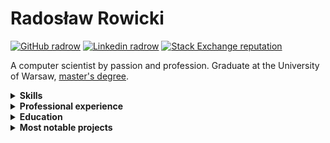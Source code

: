 # Radosław Rowicki

[![GitHub radrow](https://img.shields.io/github/followers/radrow?label=follow&style=social&cacheSeconds=86400)](https://github.com/radrow)
[![Linkedin radrow](https://img.shields.io/badge/-Linkedin-blue?style=flat-square&logo=Linkedin&logoColor=white&link=https://www.linkedin.com/in/radrow-85ab63b4&cacheSeconds=864000)](https://www.linkedin.com/in/radrow)
[![Stack Exchange reputation](https://img.shields.io/stackexchange/stackoverflow/r/4400060)](https://stackoverflow.com/users/4400060/radrow?tab=profile)

A computer scientist by passion and profession. Graduate at the University of Warsaw, [master's degree](https://github.com/radrow/masters-thesis).

<details>
<summary><b>Skills</b></summary>
  
### Areas

- Functional programming
- Compilers construction
- Type theory
- Blockchain
- Machine learning

### Technologies & lanugages

- **Advanced:** Haskell
- **Semi-advanced:** Erlang
- **Intermediate:** C#, Rust, Python, Prolog, Scala

### Natural lanugages

- **Mothertongue:** Polish
- **Professional:** English
- **Communicative:** German
  
<hr>
</details>

<details>
<summary><b>Professional experience</b></summary>

### 2021-now — Software Engineer at **Microsoft Corporation**

- Developing the server behind Business Central 365
- Technical customer support
  
### 2019-2021 — Erlang Developer at **æternity blockchain**

- Developing a compiler for a smart contract language
- Developing tooling for smart contract development
- Developing a virtual machine for smart contracts
- Giving technical interviews and onboarding new members
  
### 2018 — Haskell&Elm Developer Intern at **Vacation Labs**
  
- Introduced a new booking infra for the company's services
- Introduced Elm to the codebase

<hr>
</details>

<details>
<summary><b>Education</b></summary>

### 2019–2022 University of Warsaw

Master's degree in computer science.
  
- Thesis: Liquid types for verification of smart contracts
- Grade: Very Good (5 in 2-5 scale)
  
### 2020–2021 Ludwig Maximilian University of Munich

Student exchange programme

### 2016–2019 University of Warsaw

Bachelor's degree in computer science
  
- Thesis: Variational autoencoder for collaborative filtering - implementation and performance optimization
- Grade: Good (4 in 2-5)

<hr>
</details>


<details>
<summary><b>Most notable projects</b></summary>
  
- [`i3hloc`](https://github.com/radrow/i3hloc2) — A customizable, parallelized scheduler for the [`i3status`](i3/i3status) status bar for i3 WM. Written in Haskell.
- [`radlang`](https://github.com/radrow/radlang) — An interpreter of a Haskell-like language. Supports type classes, full type inference, higher kinded types, `for` notation for monads and lazy evaluation.
- [`fizzbuzz-coq`](https://github.com/radrow/fizzbuzz-coq) — A super defensive joke implementation of the [Fizz Buzz](https://en.wikipedia.org/wiki/Fizz_buzz) problem written as a sophisticated proposal to the [state-of-the-art implementation](github.com/EnterpriseQualityCoding/FizzBuzzEnterpriseEdition). Written in Coq to prove correctness of every step of the algorithm. Obfuscation warning. 
- [`aesophia`](https://github.com/aeternity/aesophia) — I took part in development of the Sophia language for the [æternity blockchain](aeternity.com) smart contract development.
- [`aerepl`](https://github.com//aeternity/aerepl) — A Read-Eval-Print Loop for the Sophia language.
- [`erlscripten`](https://github.com/erlscripten/erlscripten) — I took key part in the erlscripten project, which aims to port Erlang applications to the frontend by transpiling it into [PureScript](https://www.purescript.org/).
- [`erlscripten/purescript`](https://github.com/erlscripten/purescript) — For the erlscripten project I did a lot of tinkering in the source generator and optimizer of PureScript. My work resulted in a few contributions to the original project.
- [`satisfaction`](https://github.com/radrow/satisfaction) — A SAT solver implementing CDCL and DPLL algorithms written in Rust as an assessment task for courses at LMU. 
- [`tftp-client-coq`](https://github.com/radrow/tftp-client-coq) — A TFTP client written in Coq/OCaml. Provides proofs for compliance with the RFC standard.
- [`latte`](https://github.com/radrow/latte) — An x86 compiler for a Java-like OOP language. Implements class inheritance, polymorphism via virtual methods and some simple optimization techniques.
- [`Iris`](https://github.com/radrow/Iris) — I provided the Iris Mopidy frontend with Polish localization.
- [`Tiny-Semantics`](https://github.com/radrow/Tiny-Semantics) — A simple CPS-styled interpreter of an imperative language written in Haskell.
- [`instant-compiler`](https://github.com/radrow/instant-compiler) — A calculator-like language compiler that targets LLVM and JVM.
- [`blockchain-toy`](https://github.com/radrow/blockchain-toy) — A simple centralized blockchain implementation written in Haskell.

</details>
